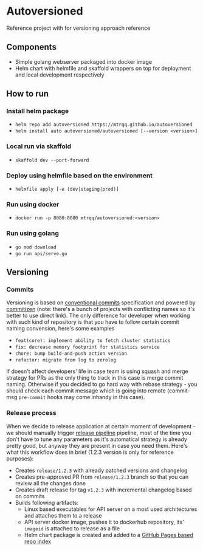 # Autoversioned

Reference project with for versioning approach reference

## Components

* Simple golang webserver packaged into docker image
* Helm chart with helmfile and skaffold wrappers on top for deployment and local development respectively

## How to run

### Install helm package

* `helm repo add autoversioned https://mtrqq.github.io/autoversioned`
* `helm install auto autoversioned/autoversioned [--version <version>]`

### Local run via skaffold

* `skaffold dev --port-forward`

### Deploy using helmfile based on the environment

* `helmfile apply [-e (dev|staging|prod)]`

### Run using docker

* `docker run -p 8080:8080 mtrqq/autoversioned:<version>`

### Run using golang

* `go mod download`
* `go run api/serve.go`

## Versioning

### Commits

Versioning is based on [conventional commits](https://www.conventionalcommits.org/en/v1.0.0/) specification and powered by [commitizen](https://commitizen-tools.github.io/commitizen/) (note: there's a bunch of projects with conflicting names so it's better to use direct link). The only difference for developer when working with such kind of repository is that you have to follow certain commit naming convension, here's some examples

* `feat(core): implement ability to fetch cluster statistics`
* `fix: decrease memory footprint for statistics service`
* `chore: bump build-and-push action version`
* `refactor: migrate from log to zerolog`

If doesn't affect developers' life in case team is using squash and merge strategy for PRs as the only thing to track in this case is merge commit naming. Otherwise if you decided to go hard way with rebase strategy - you should check each commit message which is going into remote (commit-msg `pre-commit` hooks may come inhandy in this case).

### Release process

When we decide to release application at certain moment of development - we should manually trigger [release pipeline](.github/workflows/release.yaml) pipeline, most of the time you don't have to tune any parameters as it's automatical strategy is already pretty good, but anyway they are present in case you need them. Here's what this workflow does in brief (1.2.3 version is only for reference purposes):

* Creates `release/1.2.3` with already patched versions and changelog
* Creates pre-approved PR from `release/1.2.3` branch so that you can review all the changes done
* Creates draft release for tag `v1.2.3` with incremental changelog based on commits
* Builds following artifacts:
  * Linux based executables for API server on a most used architectures and attaches them to a release
  * API server docker image, pushes it to dockerhub repository, its' `imageid` is attached to release as a file
  * Helm chart package is created and added to a [GitHub Pages based repo index](https://mtrqq.github.io/autoversioned)
